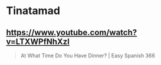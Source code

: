 # Tinatamad

## https://www.youtube.com/watch?v=LTXWPfNhXzI

> At What Time Do You Have Dinner? | Easy Spanish 366 
